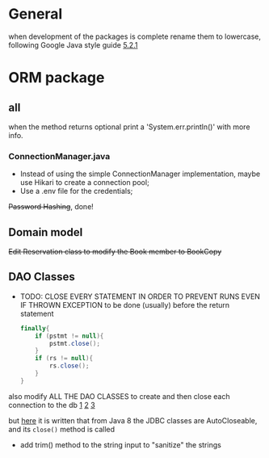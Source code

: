 # General

when development of the packages is complete rename them to lowercase, following Google Java style
guide [5.2.1](https://google.github.io/styleguide/javaguide.html#s5.2.1-package-names)

# ORM package

## all

when the method returns optional print a 'System.err.println()' with more info.

### ConnectionManager.java

- Instead of using the simple ConnectionManager implementation, maybe use Hikari to create a connection pool;
- Use a .env file for the credentials;

~~Password Hashing~~, done!

## Domain model 

~~Edit Reservation class to modify the Book member to BookCopy~~

## DAO Classes
- TODO: CLOSE EVERY STATEMENT IN ORDER TO PREVENT RUNS EVEN IF THROWN EXCEPTION
to be done (usually) before the return statement
    ```java
    finally{
        if (pstmt != null){
            pstmt.close();
        }
        if (rs != null){
            rs.close();
        }
    }
    ```

also modify ALL THE DAO CLASSES to create and then close each connection to the db
[1](https://jenkov.com/tutorials/jdbc/connection.html)
[2](https://stackoverflow.com/questions/2225221/closing-database-connections-in-java)
[3](https://blog.jooq.org/how-to-prevent-jdbc-resource-leaks-with-jdbc-and-with-jooq/ )

but [here](https://docs.oracle.com/javase/tutorial/essential/exceptions/tryResourceClose.html) it is written that from Java 8 the JDBC classes are AutoCloseable, and its `close()` method is called 

- add trim() method to the string input to "sanitize" the strings 

